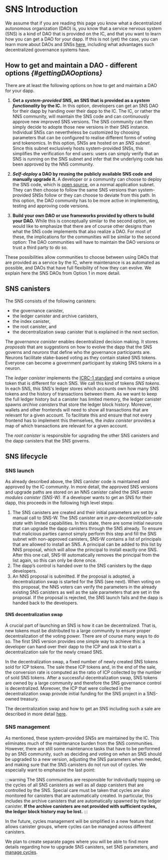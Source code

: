 

# SNS Introduction

We assume that if you are reading this page you know what a 
decentralized autonomous organization (DAO) is, 
you know that a service nervous system (SNS) is a kind of DAO that is
provided on the IC, and that you want to learn how you can get a DAO
for your dapp. 
If this is not (yet) the case, you can learn more about DAOs and SNSs
[here](./tokenomics/index.md),
including what advantages such decentralized governance systems have.

## How to get and maintain a DAO - different options _{#gettingDAOoptions}_

There are at least the following options on how to get and maintain a DAO for
your dapp.

1) **Get a _system-provided_ SNS, an SNS that is provided as a _system functionality_ by the IC.**
   In this option, developers can get an SNS DAO for their dapp by handing over their dapp to the
   IC. The IC, or rather the NNS community, will maintain the SNS code and can
   continuously approve new improved SNS versions. The SNS community can then simply decide
   to adopte those new versions in their SNS instance.
   Individual SNSs can nevertheless be customized by choosing parameters that
   can be configured to realise different forms of voting and tokenomics.
   In this option, SNSs are hosted on an _SNS subnet_. Since this subnet exclusively hosts
   system-provided SNSs, this simplifies the verification
   for end users: users can simply verify that an SNS
   is running on the SNS subnet and infer that the underlying code has been approved
   by the NNS community.

2) **_Self-deploy_ a DAO by reusing the publicly available SNS code and manually upgrade it.**
   A developer or a community can choose to deploy the SNS code, which is
   [open source](https://github.com/dfinity/ic/tree/master/rs/sns), on a normal 
   application subnet. They can then choose to follow the same SNS versions than
   system-provided SNSs follow or they can choose to deviate from this path.
   In this option, the DAO community has to be more active in 
   implementing, testing and approving code versions.

3) **Build your own DAO or use frameworks provided by others to build your DAO.**
   While this is conceptually similar to the second option, we would like to emphasize
   that there are of course other designs than what the SNS code implements
   that also realize a DAO.
   For most of these, the implications for the communities will be similar to the
   second option: The DAO communities will have to maintain the DAO versions or trust
   a third party to do so.

These possibilities allow communities to choose between using DAOs that are provided
as a service by the IC, where maintenance is as automated as possible, and DAOs
that have full flexibility of how they can evolve. 
We explain here the SNS DAOs from Option 1 in more detail.

## SNS canisters
The SNS consists of the following canisters: 
* the governance canister, 
* the ledger canister and archive canisters,
* the index canister, 
* the root canister, and 
* the decentralization swap canister that is explained in the next
section.

The _governance canister_ enables decentralized decision making.
It stores _proposals_ that are suggestions on how to
evolve the dapp that the SNS governs and _neurons_ that define who the governance
participants are. Neurons facilitate stake-based voting as they contain staked SNS tokens.
Everyone can become a government participant by staking SNS tokens in a neuron.

The _ledger canister_ implements the 
[ICRC-1 standard](https://github.com/dfinity/ICRC-1)
and contains a unique token that is different for each SNS. We call this kind of tokens
_SNS tokens_.
In each SNS, this SNS's ledger stores which accounts own how many SNS tokens and 
the history of transactions between them. 
As we want to keep the full ledger history but a canister has limited
memory, the ledger canister spawns _archive canisters_ that store the ledger block history. 
Moreover, wallets and other frontends will need to show all transactions that are
relevant for a given account.
To facilitate this and ensure that not every frontend has to implement this themselves,
the _index canister_ provides a map of which transactions are relevant for a given account.

The _root canister_ is responsible for upgrading the other SNS canisters
and the dapp canisters that the SNS governs.

## SNS lifecycle
### SNS launch
As already described above, the SNS canister code is maintained and approved by the IC community.
In more detail, the approved SNS versions and upgrade paths are stored on an NNS canister
called the _SNS wasm modules canister (SNS-W)_.
If a developer wants to get an SNS for their dapp, this proceeds in the following high level steps:
1. The SNS canisters are created and their initial parameters are set by a manual call 
   to SNS-W.
   The SNS canister are in _pre-decentralization-sale state_ with limited capabilities.
   In this state, there are some initial neurons that can
   upgrade the dapp canisters through the SNS already.
   To ensure that malicious parties cannot simply perform this step and fill the SNS subnet 
   with non-approved canisters, SNS-W contains a list of principals that are 
   allowed to install an SNS. 
   A principal can be added to this list by NNS proposal, 
   which will allow the principal to install exactly one SNS. 
   After this one call, SNS-W automatically removes the principal from the list again,
   so this can only be done once.
2. The dapp’s control is handed over to the SNS canisters by the dapp developers.
3. An NNS proposal is submitted. If the proposal is adopted, a decentralization swap is
   started for the SNS (see next). 
   When voting on this proposal, the NNS voters can verify the parameters in the already
   existing SNS canisters as well as the sale parameters that are set in the proposal.
   If the proposal is rejected, the SNS launch fails and the dapp is handed back to the
   developers.

#### SNS decentralization swap
A crucial part of launching an SNS is how it can be decentralized. 
That is, new tokens must be distributed to a large community to ensure
proper decentralization of the voting power. There are of course many ways to do so.
The first SNS version provides one simple way to achieve this:
a developer can hand over their dapp to the ICP and ask it to start a decentralization 
sale for the newly creaed SNS.

In the decentralization swap, a fixed number of newly created SNS tokens sold for ICP tokens. 
The sale these ICP tokens and, in the end of the sale, the conversion rate is computed
as the ratio of ICP collected by the number of sold SNS tokens.
After a successful decentralization swap, SNS tokens are owned by a large
community and therefore the SNS governance control is decentralized.
Moreover, the ICP that were collected in the decentralization swap provide initial
funding for the SNS project in a SNS-owned treasury.

The decentralization swap and how to get an SNS including such a sale
are described in more detail [here](./get-sns/get-sns-intro.md).

### SNS management
As mentioned, these system-provided SNSs are maintained by the IC.
This eliminates much of the maintenance burden from the SNS communities.
However, there are still some maintenance tasks that have to be performed by an
SNS community, such as deciding and voting on _when_ an SNS should be upgraded
to a new version, adjusting the SNS parameters when needed, and making
sure that the SNS canisters do not run out of cycles.
We especially want to emphasise the last point: 

:::warning
The SNS communities are responsible for individually topping up the cycles of
all SNS canisters as well as all dapp canisters that are controlled by the SNS.
Special care must be taken that cycles are also monitored for canisters that
are automatically created. In particular, this includes the archive canisters
that are automatically spawned by the ledger canister.
**If the archive canisters are not provided
with sufficient cycles, the ledger block history may be lost.**
:::

In the future, cycles management will be simplified in a new feature that 
allows canister groups, where cycles can be managed across different canisters.

We plan to create separate pages where you will be able to
find more details regarding <!--how to upgrade SNS canisters(./managing-sns/upgradeSNS.md), set SNS parameters(./managing-sns/nervous-system-parameters.md),-->
how to upgrade SNS canisters, set SNS parameters,
and [manage cycles](./managing-sns/cycles-usage.md).


